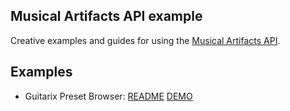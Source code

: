 Musical Artifacts API example
------------------------------

Creative examples and guides for using the [Musical Artifacts API](https://github.com/lfzawacki/musical-artifacts/wiki/API-Documentation).

## Examples

 * Guitarix Preset Browser: [README](guitarix-presets/README.md) [DEMO](https://api.musical-artifacts.com/guitarix-presets)
